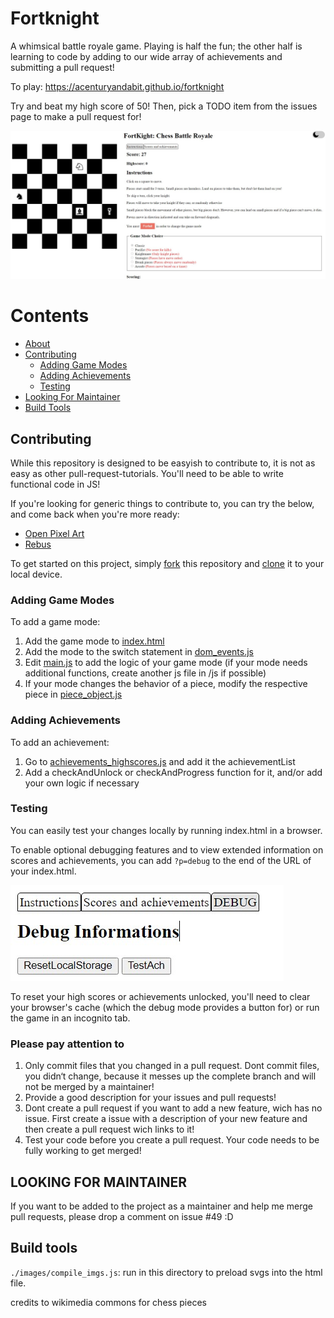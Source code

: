 # Fortknight

A whimsical battle royale game. Playing is half the fun; the other half is learning to code by adding to our wide array of achievements and submitting a pull request!

To play: https://acenturyandabit.github.io/fortknight

Try and beat my high score of 50! Then, pick a TODO item from the issues page to make a pull request for!

![Fortknight.jpg](/images/fortknight.jpg)

# Contents
- [About](#fortknight)
- [Contributing](#contributing)
    - [Adding Game Modes](#adding-game-modes)
    - [Adding Achievements](#adding-achievements)
    - [Testing](#testing)
- [Looking For Maintainer](#looking-for-maintainer)
- [Build Tools](#build-tools)

## Contributing
While this repository is designed to be easyish to contribute to, it is not as easy as other pull-request-tutorials. You'll need to be able to write functional code in JS!

If you're looking for generic things to contribute to, you can try the below, and come back when you're more ready:
- [Open Pixel Art](https://github.com/twilio-labs/open-pixel-art)
- [Rebus](https://github.com/ollelauribostrom/rebus)

To get started on this project, simply [fork](https://docs.github.com/en/get-started/quickstart/fork-a-repo) this repository and [clone](https://docs.github.com/en/repositories/creating-and-managing-repositories/cloning-a-repository) it to your local device.

### Adding Game Modes
To add a game mode:
1. Add the game mode to [index.html](index.html)
2. Add the mode to the switch statement in [dom_events.js](/js/dom_events.js)
3. Edit [main.js](/js/main.js) to add the logic of your game mode (if your mode needs additional functions, create another js file in /js if possible)
4. If your mode changes the behavior of a piece, modify the respective piece in [piece_object.js](/js/piece_object.js)

### Adding Achievements
To add an achievement:
1. Go to [achievements_highscores.js](/js/achievements_highscores.js) and add it the achievementList
2. Add a checkAndUnlock or checkAndProgress function for it, and/or add your own logic if necessary

### Testing
You can easily test your changes locally by running index.html in a browser.

To enable optional debugging features and to view extended information on scores and achievements, you can add `?p=debug` to the end of the URL of your index.html.

![Debug.jpg](/images/debug.jpg)

To reset your high scores or achievements unlocked, you'll need to clear your browser's cache (which the debug mode provides a button for) or run the game in an incognito tab.

### Please pay attention to

1. Only commit files that you changed in a pull request. Dont commit files, you didn‘t change, because it messes up the complete branch and will not be merged by a maintainer!
2. Provide a good description for your issues and pull requests!
3. Dont create a pull request if you want to add a new feature, wich has no issue. First create a issue with a description of your new feature and then create a pull request wich links to it!
4. Test your code before you create a pull request. Your code needs to be fully working to get merged!

## LOOKING FOR MAINTAINER
If you want to be added to the project as a maintainer and help me merge pull requests, please drop a comment on issue #49 :D


## Build tools
`./images/compile_imgs.js`: run in this directory to preload svgs into the html file.

credits to wikimedia commons for chess pieces
